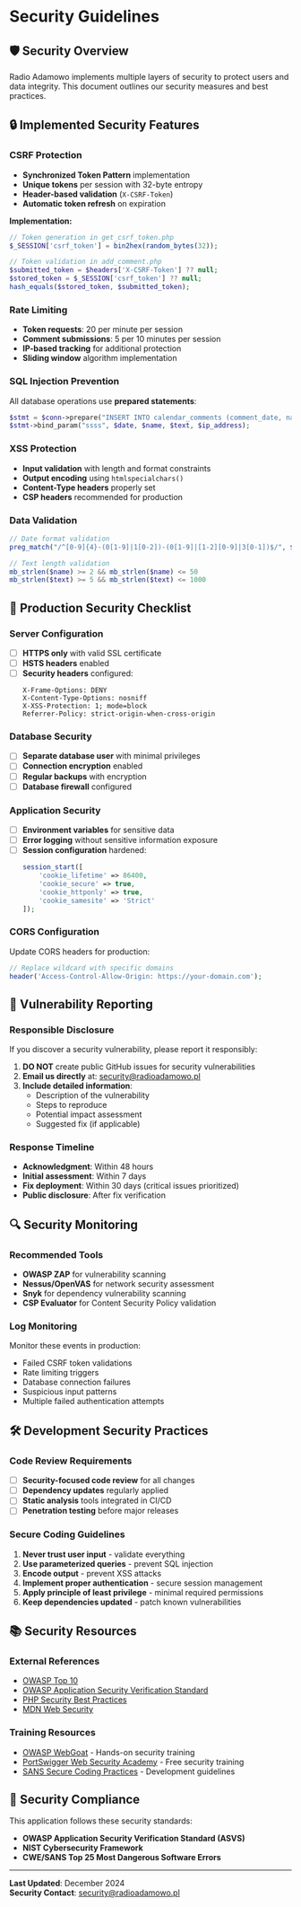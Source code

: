 # Security Guidelines

## 🛡️ Security Overview

Radio Adamowo implements multiple layers of security to protect users and data integrity. This document outlines our security measures and best practices.

## 🔒 Implemented Security Features

### CSRF Protection
- **Synchronized Token Pattern** implementation
- **Unique tokens** per session with 32-byte entropy
- **Header-based validation** (`X-CSRF-Token`)
- **Automatic token refresh** on expiration

**Implementation:**
```php
// Token generation in get_csrf_token.php
$_SESSION['csrf_token'] = bin2hex(random_bytes(32));

// Token validation in add_comment.php  
$submitted_token = $headers['X-CSRF-Token'] ?? null;
$stored_token = $_SESSION['csrf_token'] ?? null;
hash_equals($stored_token, $submitted_token);
```

### Rate Limiting
- **Token requests**: 20 per minute per session
- **Comment submissions**: 5 per 10 minutes per session
- **IP-based tracking** for additional protection
- **Sliding window** algorithm implementation

### SQL Injection Prevention
All database operations use **prepared statements**:

```php
$stmt = $conn->prepare("INSERT INTO calendar_comments (comment_date, name, text, ip_address) VALUES (?, ?, ?, ?)");
$stmt->bind_param("ssss", $date, $name, $text, $ip_address);
```

### XSS Protection
- **Input validation** with length and format constraints
- **Output encoding** using `htmlspecialchars()`
- **Content-Type headers** properly set
- **CSP headers** recommended for production

### Data Validation
```php
// Date format validation
preg_match("/^[0-9]{4}-(0[1-9]|1[0-2])-(0[1-9]|[1-2][0-9]|3[0-1])$/", $date)

// Text length validation
mb_strlen($name) >= 2 && mb_strlen($name) <= 50
mb_strlen($text) >= 5 && mb_strlen($text) <= 1000
```

## 🔧 Production Security Checklist

### Server Configuration
- [ ] **HTTPS only** with valid SSL certificate
- [ ] **HSTS headers** enabled
- [ ] **Security headers** configured:
  ```
  X-Frame-Options: DENY
  X-Content-Type-Options: nosniff
  X-XSS-Protection: 1; mode=block
  Referrer-Policy: strict-origin-when-cross-origin
  ```

### Database Security  
- [ ] **Separate database user** with minimal privileges
- [ ] **Connection encryption** enabled
- [ ] **Regular backups** with encryption
- [ ] **Database firewall** configured

### Application Security
- [ ] **Environment variables** for sensitive data
- [ ] **Error logging** without sensitive information exposure
- [ ] **Session configuration** hardened:
  ```php
  session_start([
      'cookie_lifetime' => 86400,
      'cookie_secure' => true,
      'cookie_httponly' => true,
      'cookie_samesite' => 'Strict'
  ]);
  ```

### CORS Configuration
Update CORS headers for production:
```php
// Replace wildcard with specific domains
header('Access-Control-Allow-Origin: https://your-domain.com');
```

## 🚨 Vulnerability Reporting

### Responsible Disclosure
If you discover a security vulnerability, please report it responsibly:

1. **DO NOT** create public GitHub issues for security vulnerabilities
2. **Email us directly** at: security@radioadamowo.pl
3. **Include detailed information**:
   - Description of the vulnerability
   - Steps to reproduce
   - Potential impact assessment
   - Suggested fix (if applicable)

### Response Timeline
- **Acknowledgment**: Within 48 hours
- **Initial assessment**: Within 7 days
- **Fix deployment**: Within 30 days (critical issues prioritized)
- **Public disclosure**: After fix verification

## 🔍 Security Monitoring

### Recommended Tools
- **OWASP ZAP** for vulnerability scanning
- **Nessus/OpenVAS** for network security assessment  
- **Snyk** for dependency vulnerability scanning
- **CSP Evaluator** for Content Security Policy validation

### Log Monitoring
Monitor these events in production:
- Failed CSRF token validations
- Rate limiting triggers
- Database connection failures
- Suspicious input patterns
- Multiple failed authentication attempts

## 🛠️ Development Security Practices

### Code Review Requirements
- [ ] **Security-focused code review** for all changes
- [ ] **Dependency updates** regularly applied
- [ ] **Static analysis** tools integrated in CI/CD
- [ ] **Penetration testing** before major releases

### Secure Coding Guidelines
1. **Never trust user input** - validate everything
2. **Use parameterized queries** - prevent SQL injection
3. **Encode output** - prevent XSS attacks
4. **Implement proper authentication** - secure session management
5. **Apply principle of least privilege** - minimal required permissions
6. **Keep dependencies updated** - patch known vulnerabilities

## 📚 Security Resources

### External References
- [OWASP Top 10](https://owasp.org/Top10/)
- [OWASP Application Security Verification Standard](https://owasp.org/www-project-application-security-verification-standard/)
- [PHP Security Best Practices](https://www.php.net/manual/en/security.php)
- [MDN Web Security](https://developer.mozilla.org/en-US/docs/Web/Security)

### Training Resources
- [OWASP WebGoat](https://owasp.org/www-project-webgoat/) - Hands-on security training
- [PortSwigger Web Security Academy](https://portswigger.net/web-security) - Free security training
- [SANS Secure Coding Practices](https://www.sans.org/white-papers/2172/) - Development guidelines

## 🏅 Security Compliance

This application follows these security standards:
- **OWASP Application Security Verification Standard (ASVS)**
- **NIST Cybersecurity Framework**
- **CWE/SANS Top 25 Most Dangerous Software Errors**

---

**Last Updated**: December 2024  
**Security Contact**: security@radioadamowo.pl